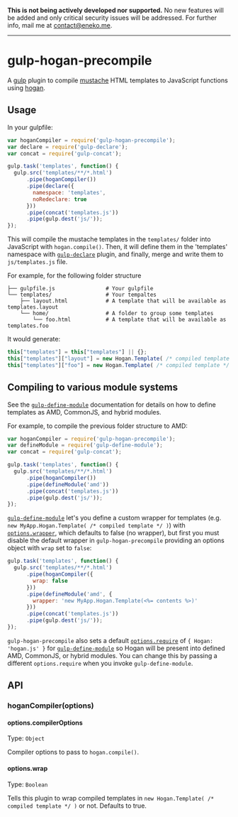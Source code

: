 **This is not being actively developed nor supported.** No new features will be added and only critical security issues will be addressed. For further info, mail me at contact@eneko.me.

---

gulp-hogan-precompile
===

A [gulp][] plugin to compile [mustache][] HTML templates to JavaScript functions using [hogan][].

## Usage

In your gulpfile:

```javascript
var hoganCompiler = require('gulp-hogan-precompile');
var declare = require('gulp-declare');
var concat = require('gulp-concat');

gulp.task('templates', function() {
  gulp.src('templates/**/*.html')
      .pipe(hoganCompiler())
      .pipe(declare({
        namespace: 'templates',
        noRedeclare: true
      }))
      .pipe(concat('templates.js'))
      .pipe(gulp.dest('js/'));
});
```

This will compile the mustache templates in the `templates/` folder into JavaScript with `hogan.compile()`. Then, it will define them in the 'templates' namespace with [`gulp-declare`][gulp-declare] plugin, and finally, merge and write them to  `js/templates.js` file.

For example, for the following folder structure

```
├── gulpfile.js                # Your gulpfile
└── templates/                 # Your tempaltes
    ├── layout.html            # A template that will be available as templates.layout
    └── home/                  # A folder to group some templates
        └── foo.html           # A template that will be available as templates.foo
```

It would generate:

```js
this["templates"] = this["templates"] || {};
this["templates"]["layout"] = new Hogan.Template( /* compiled template */ );
this["templates"]["foo"] = new Hogan.Template( /* compiled template */ );
```


## Compiling to various module systems

See the [`gulp-define-module`][gulp-define-module] documentation for details on how to define templates as AMD, CommonJS, and hybrid modules.

For example, to compile the previous folder structure to AMD:

```javascript
var hoganCompiler = require('gulp-hogan-precompile');
var defineModule = require('gulp-define-module');
var concat = require('gulp-concat');

gulp.task('templates', function() {
  gulp.src('templates/**/*.html')
      .pipe(hoganCompiler())
      .pipe(defineModule('amd'))
      .pipe(concat('templates.js'))
      .pipe(gulp.dest('js/'));
});
```

[`gulp-define-module`][gulp-define-module] let's you define a custom wrapper for templates (e.g. `new MyApp.Hogan.Template( /* compiled template */ )`) with [`options.wrapper`][options.wrapper], which defaults to false (no wrapper), but first you must disable the default wrapper in `gulp-hogan-precompile` providing an options object with `wrap` set to `false`:

```javascript
gulp.task('templates', function() {
  gulp.src('templates/**/*.html')
      .pipe(hoganCompiler({
        wrap: false
      }))
      .pipe(defineModule('amd', {
        wrapper: 'new MyApp.Hogan.Template(<%= contents %>)'
      }))
      .pipe(concat('templates.js'))
      .pipe(gulp.dest('js/'));
});
```

`gulp-hogan-precompile` also sets a default [`options.require`][options.require] of `{ Hogan: 'hogan.js' }` for [`gulp-define-module`][gulp-define-module] so Hogan will be present into defined AMD, CommonJS, or hybrid modules. You can change this by passing a different `options.require` when you invoke `gulp-define-module`.


## API

### hoganCompiler(options)

#### options.compilerOptions
Type: `Object`

Compiler options to pass to `hogan.compile()`.

#### options.wrap
Type: `Boolean`

Tells this plugin to wrap compiled templates in `new Hogan.Template( /* compiled template */ )` or not. Defaults to true.


[gulp]:http://gulpjs.com
[mustache]:http://mustache.github.io
[hogan]:https://github.com/twitter/hogan.js
[gulp-define-module]:https://github.com/wbyoung/gulp-define-module
[options.require]:https://github.com/wbyoung/gulp-define-module#optionsrequire
[options.wrapper]:https://github.com/wbyoung/gulp-define-module#optionswrapper
[gulp-declare]:https://github.com/lazd/gulp-declare
